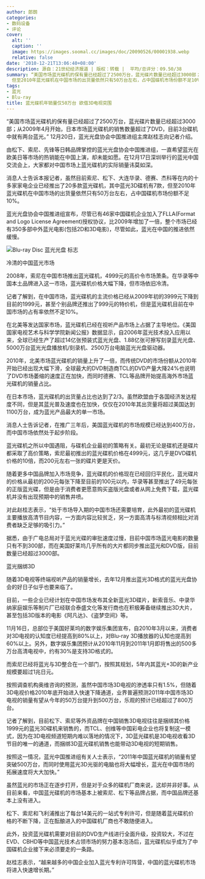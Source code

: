 ```yaml
---
author: 郎朗
categories:
- 数码设备
- 评论
cover:
  alt: ''
  caption: ''
  image: https://images.soomal.cc/images/doc/20090526/00001938.webp
  relative: false
date: '2010-12-21T13:06:40+08:00'
description: 源自：21世纪经济报道 | 版权：转载 |  平均/总评分：09.50/38
summary: “美国市场蓝光碟机的保有量已经超过了2500万台，蓝光碟片数量已经超过3000部；从2009年4月开始，日本市场蓝光碟机的销售数量超过了DVD，目前3台碟机中就有两台蓝光。”
  但至2010年蓝光碟机在中国市场的出货量依然只有50万台左右，占中国碟机市场份额不足10%。
tags:
- 蓝光
- Blu-ray
title: 蓝光碟机年销量仅50万台 欲借3D电视突围
---
```


“美国市场蓝光碟机的保有量已经超过了2500万台，蓝光碟片数量已经超过3000部；从2009年4月开始，日本市场蓝光碟机的销售数量超过了DVD，目前3台碟机中就有两台蓝光。” 12月20日，蓝光光盘协会中国推进组主席赵桂志向记者介绍。



由松下、索尼、先锋等日韩品牌掌控的蓝光光盘协会中国推进组，一直希望蓝光在欧美日等市场的热销能在中国上演，却未能如愿。在12月17日深圳举行的蓝光中国交流会上，大家都对中国市场上蓝光碟机的实际销量讳莫如深。



消息人士告诉本报记者，虽然目前索尼、松下、大连华录、德赛、杰科等在内的十多家家电企业已经推出了20多款蓝光碟机，其中蓝光3D碟机有7款，但至2010年蓝光碟机在中国市场的出货量依然只有50万台左右，占中国碟机市场份额不足10%。



蓝光光盘协会中国推进组宣布，尽管已有46家中国碟机企业加入了FLLA(Format and Logo License Agreement)授权协议，比2009年增加了一倍，整个市场已经有350多部中外蓝光电影(包括2D和3D电影)，尽管如此，蓝光在中国的推进依然缓慢。



![Blu-ray Disc 蓝光光盘 标志](https://images.soomal.cc/images/doc/20090526/00001938.webp)



冷清的中国蓝光市场



2008年，索尼在中国市场推出蓝光碟机，4999元的高价令市场萧条。在华录等中国本土品牌进入这一市场，蓝光碟机价格大幅下降，但市场依旧冷清。



记者了解到，在中国市场，蓝光碟机的主流价格已经从2009年初的3999元下降到目前的1999元，甚至个别品牌还推出了999元的特价机，但是蓝光碟机目前在中国市场的占有率依然不足10%。



在北美等发达国家市场，蓝光碟机已经在视听产品市场上占据了主导地位。《美国国家电视艺术与科学学院新闻公报》数据显示，自2006年蓝光技术投入应用以来，全球已经生产了超过14亿张预装式蓝光光盘、1.88亿张可擦写刻录蓝光光盘、5000万台蓝光光盘播放机/刻录机、2500万台电脑蓝光光盘驱动器。



2010年，北美市场蓝光碟机的销量上升了一倍，而传统DVD的市场份额从2010年开始已经出现大幅下滑，全球最大的DVD制造商TCL的DVD产量大降24%也说明了DVD市场萎缩的速度正在加快，而同时德赛、TCL等品牌开始提高海外市场蓝光碟机的销量占比。



在日本市场，蓝光碟机的出货量占比也达到了2/3。虽然欧盟由于各国经济发达程度不同，但是其蓝光普及速度也在加快，仅仅在2010年其出货量将超过美国达到1100万台，成为蓝光产品最大的单一市场。



消息人士告诉记者，在推广三年后，美国蓝光碟机的市场规模已经达到400万台，而中国市场依然处于起步阶段。



蓝光碟机之所以中国遇阻，与碟机企业最初的策略有关。最初无论是碟机还是碟片都采取了高价策略，索尼最初推出的蓝光碟机价格在4999元，这几乎是DVD碟机价格的10倍，而200元左右一张的碟片更是天价。



随着更多中国品牌加入市场竞争，蓝光碟机的价格现在已经回归平民化，蓝光碟片的价格从最初的200元每张下降至目前的100元以内，华录等甚至推出了49元每张的正版蓝光碟，但是由于消费者更愿意购买盗版光盘或者从网上免费下载，蓝光碟机并没有出现预期中的销售井喷。



对此赵桂志表示，“处于市场导入期的中国市场还需要培育，此外最初的蓝光碟机主要播放高清节目内容，一方面内容比较贫乏，另一方面高清与标清视频相比对消费者缺乏足够的吸引力。”



据悉，由于广电总局对于蓝光光碟的审批速度过慢，目前中国市场蓝光电影的数量只有不到300部，而在美国好莱坞几乎所有的大片都同步推出蓝光和DVD版，目前数量已经超过3000部。



蓝光捆绑3D



随着3D电视等终端视听产品的销量增长，去年12月推出蓝光3D格式的蓝光光盘协会的好日子似乎也要来临了。



目前，一些企业已经计划在中国市场发布其全新蓝光3D碟片，新索音乐、中录华纳家庭娱乐等制片厂已经联合泰盛文化等发行商也在积极筹备继续推出3D大片，甚至包括3D版本的电影《阿凡达》、《盗梦空间》等。



11月16日，总部位于美国好莱坞的数字娱乐集团宣布，自2010年3月以来，消费者对3D电视的认知度已经提高到80%以上，对Blu-ray 3D播放器的认知也提高到60%以上。另外，数字娱乐集团预计从2010年11月到2011年1月即将售出的500多万台高清电视中，约有30%是支持3D格式的。



而索尼已经将蓝光与3D整合在一个部门，按照其规划，5年内其蓝光+3D的新产业规模要超过1兆日元。



按照调查机构奥维咨询的预测，虽然中国市场3D电视的渗透率只有1.5%，但随着3D电视价格2010年底开始进入快速下降通道，业界普遍预测2011年中国市场3D电视的销量有望从今年的50万台提升到500万台，乐观的预计已经超过了800万台。



记者了解到，目前松下、索尼等外资品牌在中国销售3D电视往往是捆绑其价格1999元的蓝光3D碟机来销售的，而TCL、创维等中国彩电企业也将复制这一模式，因为在3D电视频道短期内难以落地的情况下，3D蓝光碟机是3D电视收看3D节目的唯一的通道，而捆绑3D蓝光碟机销售也能带动3D电视的短期销售。



按照这一情况，蓝光中国推进组有关人士表示，“2011年中国蓝光碟机的销量有望突破500万台，而同时使用蓝光3D光驱的电脑也将大幅增长，蓝光在中国市场的拓展速度将大大加快。”



虽然蓝光的市场正在逐步打开，但是对于众多的碟机厂商来说，这却并非好事。从目前来看，中国蓝光碟机的市场基本上被索尼、松下等品牌占据，而中国品牌还基本上没有进入。



松下、索尼和飞利浦推出了每台14美元的一站式专利许可，但是随着蓝光碟机价格的不断下降，正在酝酿进入的中国碟机厂商也不敢随便进入。



此外，投资蓝光碟机需要对目前的DVD生产线进行全面升级，投资较大，不过在EVD、CBHD等中国蓝光技术占领市场的努力基本泡汤后，蓝光碟机似乎成为了中国碟机企业接下来必须要走的一条路。



赵桂志表示，“越来越多的中国企业加入蓝光专利许可阵营，中国的蓝光碟机市场将进入快速增长期。”